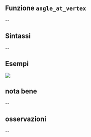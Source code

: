 ## Funzione `angle_at_vertex`

--

## Sintassi

--

## Esempi

<img src="/img/geometria/xxx/angle_at_vertex1.png">

## nota bene

--

## osservazioni

--